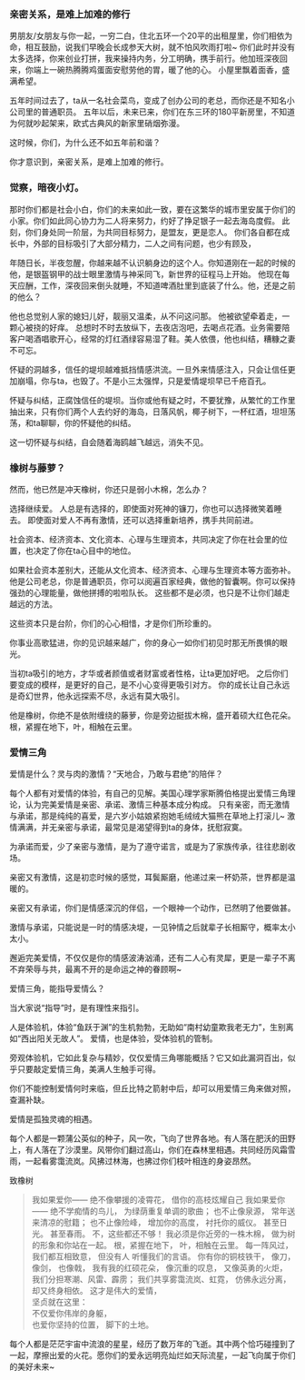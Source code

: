  
### 亲密关系，是难上加难的修行
男朋友/女朋友与你一起，一穷二白，住北五环一个20平的出租屋里，你们相依为命，相互鼓励，说我们早晚会长成参天大树，就不怕风吹雨打啦~ 你们此时并没有太多选择，你来创业打拼，我来操持内务，分工明确，携手前行。他加班深夜回来，你端上一碗热腾腾鸡蛋面安慰劳他的胃，暖了他的心。 小屋里飘着面香，盛满希望。

五年时间过去了，ta从一名社会菜鸟，变成了创办公司的老总，而你还是不知名小公司里的普通职员。 五年以后，未来已来，你们在东三环的180平新房里，不知道为何就吵起架来，欧式古典风的新家里硝烟弥漫。 

这时候，你们，为什么还不如五年前和谐？

你才意识到，亲密关系，是难上加难的修行。

### 觉察，暗夜小灯。

那时你们都是社会小白，你们的未来如此一致，要在这繁华的城市里安属于你们的小家。你们如此同心协力为二人将来努力，约好了挣足银子一起去海岛度假。 此刻，你们身处同一阶层，为共同目标努力，是盟友，更是恋人。 你们各自都在成长中，外部的目标吸引了大部分精力，二人之间有问题，也少有顾及，

年随日长，半夜忽醒，你越来越不认识躺身边的这个人。你知道刚在一起的时候的他，是银盔钢甲的战士眼里激情与神采同飞，新世界的征程马上开始。 他现在每天应酬，工作，深夜回来倒头就睡，不知道啤酒肚里到底装了什么。他，还是之前的他么？

他也总觉别人家的媳妇儿好，靓丽又温柔，从不问这问那。 他被欲望牵着走，一颗心被挠的好痒。 总想时不时去放纵下，去夜店泡吧，去喝点花酒。业务需要陪客户喝酒唱歌开心，经常的灯红酒绿容易湿了鞋。美人依偎，他也纠结，糟糠之妻不可忘。

怀疑的洞越多，信任的堤坝越难抵挡情感洪流。一旦外来情感注入，只会让信任更加崩塌，你与ta，也毁了。不是小三太强悍，只是爱情堤坝早已千疮百孔。

怀疑与纠结，正腐蚀信任的堤坝。当你或他有疑之时，不要犹豫，从繁忙的工作里抽出来，只有你们两个人去约好的海岛，日落风帆，椰子树下，一杯红酒，坦坦荡荡，和ta聊聊，你的怀疑他的纠结。

这一切怀疑与纠结，自会随着海鸥越飞越远，消失不见。

### 橡树与藤萝？
然而，他已然是冲天橡树，你还只是弱小木棉，怎么办？

选择继续爱。 人总是有选择的，即使面对死神的镰刀，你也可以选择微笑着睡去。 即使面对爱人不再有激情，还可以选择重新培养，携手共同前进。

社会资本、经济资本、文化资本、心理与生理资本，共同决定了你在社会里的位置，也决定了你在ta心目中的地位。

如果社会资本差别大，还能从文化资本、经济资本、心理与生理资本等方面弥补。 他是公司老总，你是普通职员，你可以阅遍百家经典，做他的智囊啊。你可以保持强劲的心理能量，做他拼搏的啦啦队长。 这些都不是必须，也只是不让你们越走越远的方法。

这些资本只是台阶，你们的心心相惜，才是你们所珍重的。

你事业高歌猛进，你的见识越来越广，你的身心一如你们初见时那无所畏惧的眼光。

当初ta吸引的地方，才华或者颜值或者财富或者性格，让ta更加好吧。 之后你们要变成的模样，是更好的自己，是不小心变得更吸引对方。 你的成长让自己永远是奇幻世界，他永远探索不尽，永远有莫大吸引。

他是橡树，你绝不是依附缠绕的藤萝，你是旁边挺拔木棉，盛开着硕大红色花朵。根，紧握在地下，叶，相触在云里。

### 爱情三角
爱情是什么？灵与肉的激情？“天地合，乃敢与君绝”的陪伴？

每个人都有对爱情的体验，有自己的见解。美国心理学家斯腾伯格提出爱情三角理论，认为完美爱情是亲密、承诺、激情三种基本成分构成。 只有亲密，而无激情与承诺，那是纯纯的喜爱，是六岁小姑娘紧抱她毛绒绒大猫熊在草地上打滚儿~ 激情满满，并无亲密与承诺，最常见是渴望得到ta的身体，抚慰寂寞。 

为承诺而爱，少了亲密与激情，是为了遵守诺言，或是为了家族传承，往往悲剧收场。

亲密又有激情，这是初恋时候的感觉，耳鬓厮磨，他递过来一杯奶茶，世界都是温暖的。

亲密又有承诺，你们是情感深沉的伴侣，一个眼神一个动作，已然明了他要做甚。

激情与承诺，只能说是一时的情感决堤，一见钟情之后就辈子长相厮守，概率太小太小。

邂逅完美爱情，不仅仅是你的情感波涛汹涌，还有二人心有灵犀，更是一辈子不离不弃荣辱与共，最离不开的是命运之神的眷顾啊~

爱情三角，能指导爱情么？

当大家说“指导”时，是有理性来指引。 

人是体验机，体验“鱼跃于渊”的生机勃勃，无助如“南村幼童欺我老无力”，生别离如“西出阳关无故人”。 爱情，也是体验，受体验机的管制。

旁观体验机，它如此复杂与精妙，仅仅爱情三角哪能概括？它又如此漏洞百出，似乎只要敲定爱情三角，美满人生触手可得。

你们不能控制爱情何时来临，但丘比特之箭射中后，却可以用爱情三角来做对照，查漏补缺。

爱情是孤独灵魂的相遇。

每个人都是一颗蒲公英似的种子，风一吹，飞向了世界各地。有人落在肥沃的田野上，有人落在了沙漠里。风带你们翻过高山，你们在森林里相遇。共同经历风霜雪雨，一起看雾霭流岚。风拂过林海，也拂过你们枝叶相连的身姿昂然。


致橡树
>    我如果爱你——
    绝不像攀援的凌霄花，
    借你的高枝炫耀自己
    我如果爱你——
    绝不学痴情的鸟儿，
    为绿荫重复单调的歌曲；
    也不止像泉源，
    常年送来清凉的慰籍；
    也不止像险峰，
    增加你的高度，
    衬托你的威仪。
    甚至日光。
    甚至春雨。
    不，这些都还不够！
    我必须是你近旁的一株木棉，
    做为树的形象和你站在一起。
    根，紧握在地下，
    叶，相触在云里。
    每一阵风过，
    我们都互相致意，
    但没有人
    听懂我们的言语。
    你有你的铜枝铁干，
    像刀，像剑，
    也像戟，
    我有我的红硕花朵，
    像沉重的叹息，
    又像英勇的火炬，
    我们分担寒潮、风雷、霹雳；
    我们共享雾霭流岚、虹霓，
    仿佛永远分离，
    却又终身相依。 
    这才是伟大的爱情，    
    坚贞就在这里：    
    不仅爱你伟岸的身躯，    
    也爱你坚持的位置，
       脚下的土地。

每个人都是茫茫宇宙中流浪的星星，经历了数万年的飞逝。其中两个恰巧碰撞到了一起，摩擦出爱的火花。愿你们的爱永远明亮灿烂如天际流星，一起飞向属于你们的美好未来~
